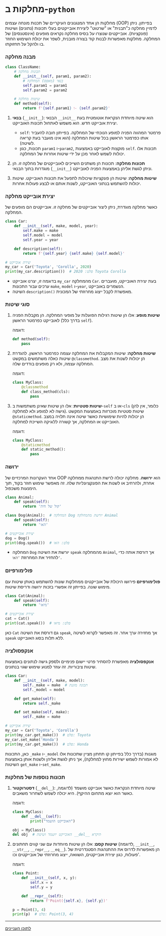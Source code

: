 # מחלקות ב-`python`

מחלקות הן אחד המנגנונים העיקריים של תכנות מונחה עצמים (OOP) בפייתון. ניתן לדמיין מחלקה כ"תבנית" או "שרטוט" ליצירת אובייקטים בעלי תכונות (נתונים) ושיטות (פונקציות). אובייקטים שנוצרו על בסיס מחלקה נקראים מופעים (אינסטנסים) של המחלקה. מחלקות מאפשרות לבנות קוד בצורה מובנית, לשפר את יכולת השימוש החוזר בו ולהקל על תחזוקתו.

### מבנה מחלקה

```python
class ClassName:
    # תכונות מחלקה
    def __init__(self, param1, param2):
        # בנאי (מאפס) המחלקה
        self.param1 = param1
        self.param2 = param2

    # שיטות מחלקה
    def method(self):
        return f'{self.param1} ו- {self.param2}'
```

1. **בנאי** (`__init__`):
   הבנאי `__init__` הוא שיטה מיוחדת הנקראת אוטומטית בעת יצירת אובייקט חדש. הוא משמש לאתחול תכונות האובייקט.

   - `self`: פרמטר המהווה הפניה למופע הנוכחי של המחלקה. בפייתון חובה להעביר אותו כפרמטר הראשון בכל שיטות המחלקה (הוא אינו מועבר בעת קריאה לשיטה).
   - תכונות, כגון `param1` ו-`param2`, מוקצות לאובייקט באמצעות `self`. תכונות אלו יכולות לשמש לאחר מכן על ידי שיטות אחרות של המחלקה.

2. **תכונות מחלקה**:
   תכונות הן משתנים השייכים לאובייקטים של מחלקה זו. הן מוגדרות בתוך הבנאי (`__init__`) וניתן לגשת אליהן באמצעות הפניה לאובייקט.

3. **שיטות מחלקה**:
   שיטות הן פונקציות שיכולות לתפעל את תכונות האובייקט. שיטות יכולות להשתמש בנתוני האובייקט, לשנות אותם או לבצע פעולות אחרות.

### יצירת אובייקט מחלקה

כאשר מחלקה מוגדרת, ניתן ליצור אובייקטים של מחלקה זו. אובייקטים הם מופעים של המחלקה.

```python
class Car:
    def __init__(self, make, model, year):
        self.make = make
        self.model = model
        self.year = year

    def description(self):
        return f'{self.year} {self.make} {self.model}'

# יצירת אובייקט
my_car = Car('Toyota', 'Corolla', 2020)
print(my_car.description())  # פלט: 2020 Toyota Corolla
```

- בדוגמה זו, יצרנו אובייקט `my_car` מהמחלקה `Car`. בעת יצירת האובייקט, מועברים ערכים עבור התכונות `make`, `model` ו-`year`, הנשמרים באובייקט.
- השיטה `description()` מאפשרת לקבל ייצוג מחרוזתי של המכונית.

### סוגי שיטות

1. **שיטות מופע**: אלו הן שיטות רגילות הפועלות על מופעי המחלקה. הן מקבלות הפניה לאובייקט כפרמטר הראשון (בדרך כלל `self`).

   דוגמה:
   ```python
   def method(self):
       pass
   ```

2. **שיטות מחלקה**: שיטות המקבלות את המחלקה עצמה כפרמטר הראשון. להגדרת שיטות כאלה משתמשים במקשט `@classmethod`. הן יכולות לשנות את מצב המחלקה עצמה, ולא רק מופעים בודדים שלה.

   דוגמה:
   ```python
   class MyClass:
       @classmethod
       def class_method(cls):
           pass
   ```

3. **שיטות סטטיות**: אלו הן שיטות שאינן משתמשות ב-`self` או ב-`cls` (כלומר, אין להן גישה לא למופע ולא למחלקה). שיטות סטטיות מוכרזות באמצעות המקשט `@staticmethod`. הן יכולות להיות שימושיות כאשר שיטה אינה תלויה במצב האובייקט או המחלקה, אך קשורה ללוגיקה השייכת למחלקה.

   דוגמה:
   ```python
   class MyClass:
       @staticmethod
       def static_method():
           pass
   ```

### ירושה

אחד העקרונות המרכזיים של OOP הוא **ירושה**. מחלקה יכולה לרשת התנהגות ממחלקה אחרת, ולהרחיב או לשנות את הפונקציונליות שלה. זה מאפשר שימוש חוזר בקוד, תוך הימנעות משכפול.

```python
class Animal:
    def speak(self):
        return 'קול של חיה'

class Dog(Animal):  # המחלקה Dog יורשת מהמחלקה Animal
    def speak(self):
        return 'האו'

# יצירת אובייקטים
dog = Dog()
print(dog.speak())  # פלט: האו
```

- המחלקה `Dog` יורשת את השיטה `speak` מהמחלקה `Animal`, אך דורסת אותה כדי להחזיר את המחרוזת `'האו'`.

### פולימורפיזם

**פולימורפיזם** פירושו היכולת של אובייקטים ממחלקות שונות להשתמש באותן שיטות עם מימוש שונה. בפייתון זה אפשרי בזכות ירושה ודריסת שיטות.

```python
class Cat(Animal):
    def speak(self):
        return 'מיאו'

# יצירת אובייקטים
cat = Cat()
print(cat.speak())  # פלט: מיאו
```

כאן `Cat` גם דורסת את השיטה `speak`, אך מחזירה ערך אחר. זה מאפשר לקרוא לשיטה `speak` ללא תלות בסוג האובייקט.

### אנקפסולציה

**אנקפסולציה** מאפשרת להסתיר פרטי יישום פנימיים ולספק גישה לנתונים באמצעות שיטות ציבוריות. זה עוזר למנוע שימוש שגוי בנתונים.

```python
class Car:
    def __init__(self, make, model):
        self._make = make  # תכונה מוגנת
        self._model = model

    def get_make(self):
        return self._make

    def set_make(self, make):
        self._make = make

# יצירת אובייקט
my_car = Car('Toyota', 'Corolla')
print(my_car.get_make())  # פלט: Toyota
my_car.set_make('Honda')
print(my_car.get_make())  # פלט: Honda
```

כאן, התכונות `_make` ו-`_model` מוגנות (בדרך כלל בפייתון קו תחתון מציין שתכונות אלו לא אמורות לשמש ישירות מחוץ למחלקה), אך ניתן לגשת אליהן ולשנות אותן באמצעות השיטות `get_make` ו-`set_make`.

### תכונות נוספות של מחלקות

1. **דסטרוקטור** (`__del__`):
   שיטה מיוחדת הנקראת כאשר אובייקט מושמד (לדוגמה, כאשר הוא יוצא מתחום ההיקף). היא יכולה לשמש לשחרור משאבים.

   דוגמה:
   ```python
   class MyClass:
       def __del__(self):
           print("האובייקט הושמד")

   obj = MyClass()
   del obj  # האובייקט יושמד ושיטת __del__ תיקרא
   ```

2. **שיטות קסם**:
   אלו הן שיטות מיוחדות עם שני קווים תחתונים (לדוגמה, `__init__`, `__str__`, `__repr__`, `__eq__`). הן מאפשרות לדרוס את ההתנהגות הסטנדרטית של פעולות, כגון יצירת אובייקטים, השוואה, ייצוג מחרוזתי של אובייקטים וכו'.

   דוגמה:
   ```python
   class Point:
       def __init__(self, x, y):
           self.x = x
           self.y = y

       def __repr__(self):
           return f'Point({self.x}, {self.y})'

   p = Point(3, 4)
   print(p)  # פלט: Point(3, 4)
   ```

 ---

  [לתוכן העניינים](https://github.com/hypo69/101_python_computer_games_ru/blob/master/cheat_sheets#readme)
